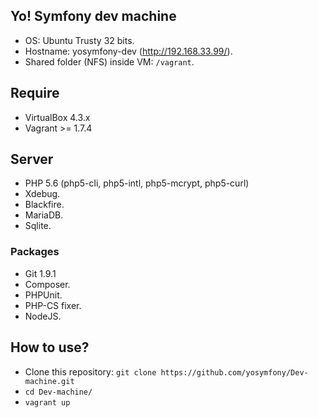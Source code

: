 Yo! Symfony dev machine
-----------------------
* OS: Ubuntu Trusty 32 bits.
* Hostname: yosymfony-dev (http://192.168.33.99/).
* Shared folder (NFS) inside VM: `/vagrant`.

## Require

* VirtualBox 4.3.x
* Vagrant >= 1.7.4 

## Server

* PHP 5.6 (php5-cli, php5-intl, php5-mcrypt, php5-curl)
* Xdebug.
* Blackfire.
* MariaDB.
* Sqlite.

### Packages

* Git 1.9.1
* Composer.
* PHPUnit.
* PHP-CS fixer.
* NodeJS.

## How to use?
* Clone this repository: `git clone https://github.com/yosymfony/Dev-machine.git`
* `cd Dev-machine/`
* `vagrant up`
